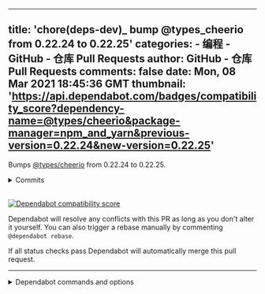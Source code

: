 
---
title: 'chore(deps-dev)_ bump @types_cheerio from 0.22.24 to 0.22.25'
categories: 
    - 编程
    - GitHub - 仓库 Pull Requests
author: GitHub - 仓库 Pull Requests
comments: false
date: Mon, 08 Mar 2021 18:45:36 GMT
thumbnail: 'https://api.dependabot.com/badges/compatibility_score?dependency-name=@types/cheerio&package-manager=npm_and_yarn&previous-version=0.22.24&new-version=0.22.25'
---

<div>   
<p>Bumps <a href="https://github.com/DefinitelyTyped/DefinitelyTyped/tree/HEAD/types/cheerio">@types/cheerio</a> from 0.22.24 to 0.22.25.</p>
<details>
<summary>Commits</summary>
<ul>
<li>See full diff in <a href="https://github.com/DefinitelyTyped/DefinitelyTyped/commits/HEAD/types/cheerio">compare view</a></li>
</ul>
</details>
<br>
<p><a href="https://dependabot.com/compatibility-score/?dependency-name=@types/cheerio&package-manager=npm_and_yarn&previous-version=0.22.24&new-version=0.22.25"><img src="https://api.dependabot.com/badges/compatibility_score?dependency-name=@types/cheerio&package-manager=npm_and_yarn&previous-version=0.22.24&new-version=0.22.25" alt="Dependabot compatibility score" referrerpolicy="no-referrer"></a></p>
<p>Dependabot will resolve any conflicts with this PR as long as you don't alter it yourself. You can also trigger a rebase manually by commenting <code>@dependabot rebase</code>.</p>
<p>If all status checks pass Dependabot will automatically merge this pull request.</p>
<hr>
<details>
<summary>Dependabot commands and options</summary>
<br>
<p>You can trigger Dependabot actions by commenting on this PR:</p>
<ul>
<li><code>@dependabot rebase</code> will rebase this PR</li>
<li><code>@dependabot recreate</code> will recreate this PR, overwriting any edits that have been made to it</li>
<li><code>@dependabot merge</code> will merge this PR after your CI passes on it</li>
<li><code>@dependabot squash and merge</code> will squash and merge this PR after your CI passes on it</li>
<li><code>@dependabot cancel merge</code> will cancel a previously requested merge and block automerging</li>
<li><code>@dependabot reopen</code> will reopen this PR if it is closed</li>
<li><code>@dependabot close</code> will close this PR and stop Dependabot recreating it. You can achieve the same result by closing it manually</li>
<li><code>@dependabot ignore this major version</code> will close this PR and stop Dependabot creating any more for this major version (unless you reopen the PR or upgrade to it yourself)</li>
<li><code>@dependabot ignore this minor version</code> will close this PR and stop Dependabot creating any more for this minor version (unless you reopen the PR or upgrade to it yourself)</li>
<li><code>@dependabot ignore this dependency</code> will close this PR and stop Dependabot creating any more for this dependency (unless you reopen the PR or upgrade to it yourself)</li>
<li><code>@dependabot use these labels</code> will set the current labels as the default for future PRs for this repo and language</li>
<li><code>@dependabot use these reviewers</code> will set the current reviewers as the default for future PRs for this repo and language</li>
<li><code>@dependabot use these assignees</code> will set the current assignees as the default for future PRs for this repo and language</li>
<li><code>@dependabot use this milestone</code> will set the current milestone as the default for future PRs for this repo and language</li>
<li><code>@dependabot badge me</code> will comment on this PR with code to add a "Dependabot enabled" badge to your readme</li>
</ul>
<p>Additionally, you can set the following in your Dependabot <a href="https://app.dependabot.com/">dashboard</a>:</p>
<ul>
<li>Update frequency (including time of day and day of week)</li>
<li>Pull request limits (per update run and/or open at any time)</li>
<li>Automerge options (never/patch/minor, and dev/runtime dependencies)</li>
<li>Out-of-range updates (receive only lockfile updates, if desired)</li>
<li>Security updates (receive only security updates, if desired)</li>
</ul>
</details>  
</div>
            